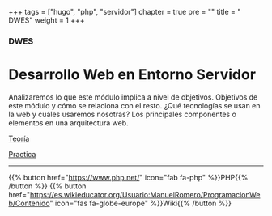 +++
tags = ["hugo", "php", "servidor"]
chapter = true
pre = "<i class='fas fa-server'></i>" 
title = " DWES"
weight = 1
+++

### DWES

# Desarrollo Web en Entorno Servidor


Analizaremos lo que este módulo implica a nivel de objetivos. Objetivos de este módulo y cómo se relaciona con el resto.
¿Qué tecnologías se usan en la web y cuáles usaremos nosotras?
Los principales componentes o elementos en una arquitectura web. 


[Teoría](teoria/)

[Practica](practica/)

---
{{% button href="https://www.php.net/" icon="fab fa-php" %}}PHP{{% /button %}}
{{% button href="https://es.wikieducator.org/Usuario:ManuelRomero/ProgramacionWeb/Contenido" icon="fas fa-globe-europe" %}}Wiki{{% /button %}}
